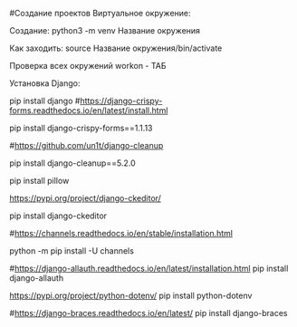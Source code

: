 #Создание проектов
Виртуальное окружение:

Создание:
python3 -m venv Название окружения

Как заходить:
source Название окружения/bin/activate

Проверка всех окружений
workon - ТАБ

Установка Django:

pip install django
#https://django-crispy-forms.readthedocs.io/en/latest/install.html

pip install django-crispy-forms==1.1.13

#https://github.com/un1t/django-cleanup

pip install django-cleanup==5.2.0

pip install pillow

https://pypi.org/project/django-ckeditor/

pip install django-ckeditor

#https://channels.readthedocs.io/en/stable/installation.html

python -m pip install -U channels

#https://django-allauth.readthedocs.io/en/latest/installation.html
pip install django-allauth


https://pypi.org/project/python-dotenv/
pip install python-dotenv

#https://django-braces.readthedocs.io/en/latest/
pip install django-braces
